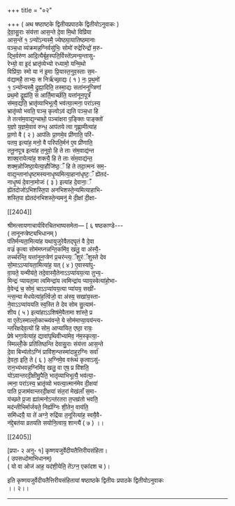 +++
title = "०२"

+++
( अथ षष्ठाष्टके द्वितीयप्रपाठके द्वितीयोऽनुवाकः )  
दे॒वा॒सु॒राः संय॑त्ता आस॒न्ते दे॒वा मि॒थो विप्रि॑या  
आस॒न्ते॑ १॒ ऽन्यो॑ऽन्यस्मै॒ ज्येष्ठ्या॒यातिष्ठमानाः  
पञ्च॒धा व्य॑क्रमन्न॒ग्निर्वसु॑भिः॒ सोमो॑ रुद्रेरिन्द्रो॑ म॒रु-  
द्भि॒र्वरु॑ण आदि॒त्यैर्बृह॒स्पति॒र्विस्ते॑ऽमन्य॒न्तासु-  
रेभ्यो॒ वा इ॒दं भ्रातृ॑व्येभ्यो रध्यामो॒ यन्मि॒थो  
विप्रि॑याः॒ स्मो या न॑ इ॒माः प्रि॒यास्त॒नुव॒स्ताः स॒म-  
व॑द्यामहै॒ ताभ्यः॒ स निर्ऋ॑च्छा॒द्यः ( १ ) नः॒ प्र॒थ॒मो॑  
१॒ ऽन्यो॑न्यस्मै॒ द्रुह्या॒दिति॒ तस्मा॒द्यः सता॑ननूप्त्रिणां  
प्रथ॒मो द्रूह्य॑ति॒ स आर्ति॒मार्च्छ॑ति॒ यत्ता॑नून॒पूत्रँ  
स॑मव॒द्यति॒ भ्रातृ॑व्याभिभूत्यै॒ भव॑त्या॒त्मना॒ परा॑ऽस्य॒  
भ्रातृ॑व्यो भवति॒ पञ्च॒ कृत्वोऽव॑ द्यति पञ्च॒धा हि  
ते तत्स॑म॒वाद्य॒न्चाथो॒ पञ्चा॑क्षरा प॒ङ्क्तिः पाङ्क्तो॑  
य॒ज्ञो य॒ज्ञमे॒वाव॑ रुन्ध॒ आप॑तये त्वा गृह्णा॒मीत्या॑ह  
प्रा॒णो वै ( २ ) आप॑तिः प्रा॒णमे॒व प्री॑णाति॒ परि॑-  
पतय॒ इत्या॑ह॒ मनो॒ वै परि॑पति॒र्मन॑ ए॒व प्री॑णाति॒  
तनू॒नपूत्र इत्या॑ह त॒नुवो॒ हि ते ताः स॑म॒वाद्य॑न्त  
शाक्व॒रायेत्या॑ह॒ शक्त्यै॒ हि ते ताः सं॑म॒वाद्य॑न्त॒  
शक्म॒न्नोजिष्ठा॒येत्या॒हौजि॑ष्ठ॒ँ हि ते तदा॒त्मनः॑ सम॒-  
वाद्य॒न्ताना॑धृष्टमस्यनाधृ॒ष्यमित्या॒हाना॑धृष्ट॒ँ ह्ये॑तद॑-  
नाधृ॒ष्यं दे॒वाना॒मोजः॑ ( ३ ) इत्या॑ह दे॒वाना॒ँ  
ह्ये॑तदोजो॑ऽभिशस्ति॒पा अनभिशस्ते॒न्यमित्याहाभि-  
शस्ति॒पा ह्येतद॑नभिशस्ते॒न्यमनु॑ मे दी॒क्षां दी॒क्षा-

[[2404]]

श्रीमत्सायणाचार्यविरचितभाष्यसमेता— [ ६ षष्ठकाण्डे---  
( तानूनप्त्रेष्ट्यभिधानम् )  
प॑तिर्मन्यता॒मित्या॑ह यथायुजुरेवैतद्घृ॒तं वै दे॒वा  
वज्रं॑ कृ॒त्वा सोम॑मघ्नन्नन्ति॒कमि॑व॒ खलु॒ वा अ॑स्यै॒-  
तच्च॑रन्ति॒ यत्ता॑नून॒प्त्रेण॑ प्र॒चर॑न्त्य॒ँशुर॑ँशुस्ते देव  
सो॒माऽऽप्या॑यता॒मित्या॑ह॒ यत् ( ४ ) ए॒वास्या॑पु-  
वा॒यते॒ यन्मीय॑ते॒ तदे॒वास्यै॒तेनाऽऽप्या॑यय॒त्या तुभ्य॒-  
मिन्द्रः॑ प्यायता॒मा त्वमिन्द्रा॑य त्वमिन्द्रा॑य प्याय॒स्वेत्या॑हो॒भा-  
वे॒वेन्द्रं च॒ सोमं॒ चाऽऽप्या॑यय॒त्या प्या॑यय॒ सखी॑-  
न्त्स॒न्या मेधयेत्या॑ह॒र्त्विजो॒ वा अ॑स्य॒ सखा॑य॒स्ता-  
ने॒वाऽऽप्या॑ययति स्व॒स्ति ते देव सोम सु॒त्याम॑-  
शीय ( ५ ) इत्या॑हाऽऽशिष॑मे॒वैतामा शा॑स्ते॒ प्र  
वा ए॒ते॑ऽस्माल्लो॒काच्च्य॑वन्ते॒ ये सोम॑माप्या॒यय॑न्त्य-  
न्तरिक्षदेव॒त्यो॑ हि सोम॒ आप्या॑यित॒ एष्ठा॒ रायः॒  
प्रेषे भगा॒येत्या॑ह॒ द्यावा॑पृथिवीभ्या॑मेव॒ न॑म॒स्कृत्या॒-  
स्मिल्लोँ॒के प्रति॑तिष्ठन्ति देवासु॒राः संय॑त्ता आस॒न्ते  
दे॒वा बिभ्य॑तोऽग्निं प्रावि॑श॒न्प्तस्मा॑दाहुर॒ग्निः सर्वा॑  
दे॒वता॒ इति॒ ते ( ६ ) अ॒ग्निमे॒व वरू॑थं कृत्वाऽसु॑-  
रान॒भ्य॑भवन्न॒ग्निमि॑व॒ खलु॒ वा एष॒ प्र वि॑शति॒  
यो॑ऽवान्तरदी॒क्षीमु॒पैति॒ भातृ॑व्याभिभूत्यै॒ भव॑त्या॒-  
त्मना॒ परा॑ऽस्य॒ भ्रातृ॑व्यो भवत्या॒त्मान॑मेव दी॒क्षया॑  
पाति प्र॒जाम॑वान्तरदी॒क्षया॑ संत॒रां मेख॑लाँ स॒मा-  
य॑च्छते प्र॒जा ह्या॑त्मनोऽन्त॑रतरा त॒प्तव्र॑तो भवति॒  
मद॑न्तीभिर्मार्जयते॒ निर्ह्य॑ग्निः शी॒तेन॒ वाय॑ति॒  
समि॑ध्दयै॒ या ते॑ अग्ने॒ रुद्रि॑या त॒नूरित्या॑ह॒ स्वयै॒वै-  
न॑द्दे॒बत॑या व्रतयति सयोनि॒त्वाय॒ शान्त्यै॑ ( ७ ) ।।

[[2405]]

[प्रपा॰ २ अनु॰ १] कृष्णयजुर्वेदीयतैत्तिरीयसंहिता।  
( उपसध्दोमाभिधानम्)  
( यो वा ओज॑ आह॒ यद॑शी॒येति॒ ते॑ऽग्न॒ एका॑दश च )।

इति कृष्णयजुर्वेदीयतैत्तिरीयसंहितायां षष्ठाष्ठके द्वितीयः प्रपाठके द्वितीयोऽनुवाकः  
।। २।।  
___________
